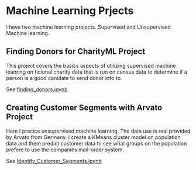 # Machine Learning Prjects
I have two machine learning projects. Supervised and Unsupervised Machine learning.

## Finding Donors for CharityML Project
This project covers the basics aspects of utilizing supervised machine leanring on ficional charity data that is run on census data to determine if a person is a good canidate to send donor info to.

See [finding_donors.ipynb](finding_donors.ipynb)

## Creating Customer Segments with Arvato Project
Here I pracice unsupervised machine learning. The data use is real  provided by Arvato from Germany. I create a KMeans cluster model on population data and them predict customer data to see what groups on the population prefere to use the companies mail-order system.

See [Identify_Customer_Segments.ipynb](Identify_Customer_Segments.ipynb)
